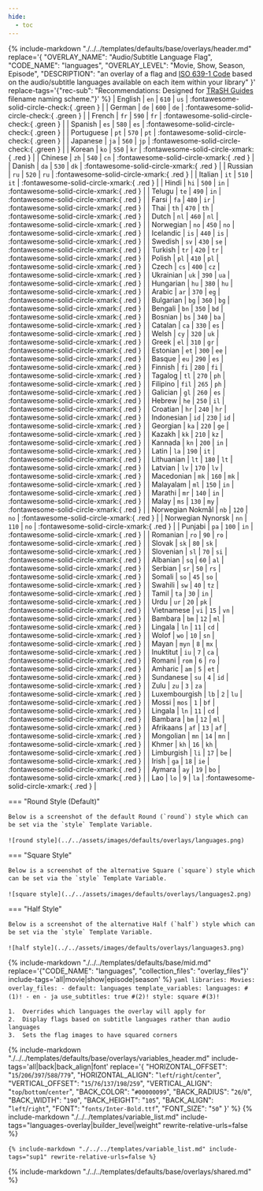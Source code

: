 ```yaml
---
hide:
  - toc
---
```

{%
    include-markdown "./../../templates/defaults/base/overlays/header.md"
    replace='{
        "OVERLAY_NAME": "Audio/Subtitle Language Flag", 
        "CODE_NAME": "languages",
        "OVERLAY_LEVEL": "Movie, Show, Season, Episode",
        "DESCRIPTION": "an overlay of a flag and [ISO 639-1 Code](https://en.wikipedia.org/wiki/List_of_ISO_639-1_codes) based on the 
audio/subtitle languages available on each item within your library"
    }'
    replace-tags='{"rec-sub": "Recommendations: Designed for [TRaSH Guides](https://trash-guides.info/) filename naming scheme."}'
%}
| English           | `en`  | `610` | `us` | :fontawesome-solid-circle-check:{ .green } |
| German            | `de`  | `600` | `de` | :fontawesome-solid-circle-check:{ .green } |
| French            | `fr`  | `590` | `fr` | :fontawesome-solid-circle-check:{ .green } |
| Spanish           | `es`  | `580` | `es` | :fontawesome-solid-circle-check:{ .green } |
| Portuguese        | `pt`  | `570` | `pt` | :fontawesome-solid-circle-check:{ .green } |
| Japanese          | `ja`  | `560` | `jp` | :fontawesome-solid-circle-check:{ .green } |
| Korean            | `ko`  | `550` | `kr` |  :fontawesome-solid-circle-xmark:{ .red }  |
| Chinese           | `zh`  | `540` | `cn` |  :fontawesome-solid-circle-xmark:{ .red }  |
| Danish            | `da`  | `530` | `dk` |  :fontawesome-solid-circle-xmark:{ .red }  |
| Russian           | `ru`  | `520` | `ru` |  :fontawesome-solid-circle-xmark:{ .red }  |
| Italian           | `it`  | `510` | `it` |  :fontawesome-solid-circle-xmark:{ .red }  |
| Hindi             | `hi`  | `500` | `in` |  :fontawesome-solid-circle-xmark:{ .red }  |
| Telugu            | `te`  | `490` | `in` |  :fontawesome-solid-circle-xmark:{ .red }  |
| Farsi             | `fa`  | `480` | `ir` |  :fontawesome-solid-circle-xmark:{ .red }  |
| Thai              | `th`  | `470` | `th` |  :fontawesome-solid-circle-xmark:{ .red }  |
| Dutch             | `nl`  | `460` | `nl` |  :fontawesome-solid-circle-xmark:{ .red }  |
| Norwegian         | `no`  | `450` | `no` |  :fontawesome-solid-circle-xmark:{ .red }  |
| Icelandic         | `is`  | `440` | `is` |  :fontawesome-solid-circle-xmark:{ .red }  |
| Swedish           | `sv`  | `430` | `se` |  :fontawesome-solid-circle-xmark:{ .red }  |
| Turkish           | `tr`  | `420` | `tr` |  :fontawesome-solid-circle-xmark:{ .red }  |
| Polish            | `pl`  | `410` | `pl` |  :fontawesome-solid-circle-xmark:{ .red }  |
| Czech             | `cs`  | `400` | `cz` |  :fontawesome-solid-circle-xmark:{ .red }  |
| Ukrainian         | `uk`  | `390` | `ua` |  :fontawesome-solid-circle-xmark:{ .red }  |
| Hungarian         | `hu`  | `380` | `hu` |  :fontawesome-solid-circle-xmark:{ .red }  |
| Arabic            | `ar`  | `370` | `eg` |  :fontawesome-solid-circle-xmark:{ .red }  |
| Bulgarian         | `bg`  | `360` | `bg` |  :fontawesome-solid-circle-xmark:{ .red }  |
| Bengali           | `bn`  | `350` | `bd` |  :fontawesome-solid-circle-xmark:{ .red }  |
| Bosnian           | `bs`  | `340` | `ba` |  :fontawesome-solid-circle-xmark:{ .red }  |
| Catalan           | `ca`  | `330` | `es` |  :fontawesome-solid-circle-xmark:{ .red }  |
| Welsh             | `cy`  | `320` | `uk` |  :fontawesome-solid-circle-xmark:{ .red }  |
| Greek             | `el`  | `310` | `gr` |  :fontawesome-solid-circle-xmark:{ .red }  |
| Estonian          | `et`  | `300` | `ee` |  :fontawesome-solid-circle-xmark:{ .red }  |
| Basque            | `eu`  | `290` | `es` |  :fontawesome-solid-circle-xmark:{ .red }  |
| Finnish           | `fi`  | `280` | `fi` |  :fontawesome-solid-circle-xmark:{ .red }  |
| Tagalog           | `tl`  | `270` | `ph` |  :fontawesome-solid-circle-xmark:{ .red }  |
| Filipino          | `fil` | `265` | `ph` |  :fontawesome-solid-circle-xmark:{ .red }  |
| Galician          | `gl`  | `260` | `es` |  :fontawesome-solid-circle-xmark:{ .red }  |
| Hebrew            | `he`  | `250` | `il` |  :fontawesome-solid-circle-xmark:{ .red }  |
| Croatian          | `hr`  | `240` | `hr` |  :fontawesome-solid-circle-xmark:{ .red }  |
| Indonesian        | `id`  | `230` | `id` |  :fontawesome-solid-circle-xmark:{ .red }  |
| Georgian          | `ka`  | `220` | `ge` |  :fontawesome-solid-circle-xmark:{ .red }  |
| Kazakh            | `kk`  | `210` | `kz` |  :fontawesome-solid-circle-xmark:{ .red }  |
| Kannada           | `kn`  | `200` | `in` |  :fontawesome-solid-circle-xmark:{ .red }  |
| Latin             | `la`  | `190` | `it` |  :fontawesome-solid-circle-xmark:{ .red }  |
| Lithuanian        | `lt`  | `180` | `lt` |  :fontawesome-solid-circle-xmark:{ .red }  |
| Latvian           | `lv`  | `170` | `lv` |  :fontawesome-solid-circle-xmark:{ .red }  |
| Macedonian        | `mk`  | `160` | `mk` |  :fontawesome-solid-circle-xmark:{ .red }  |
| Malayalam         | `ml`  | `150` | `in` |  :fontawesome-solid-circle-xmark:{ .red }  |
| Marathi           | `mr`  | `140` | `in` |  :fontawesome-solid-circle-xmark:{ .red }  |
| Malay             | `ms`  | `130` | `my` |  :fontawesome-solid-circle-xmark:{ .red }  |
| Norwegian Nokmål  | `nb`  | `120` | `no` |  :fontawesome-solid-circle-xmark:{ .red }  |
| Norwegian Nynorsk | `nn`  | `110` | `no` |  :fontawesome-solid-circle-xmark:{ .red }  |
| Punjabi           | `pa`  | `100` | `in` |  :fontawesome-solid-circle-xmark:{ .red }  |
| Romanian          | `ro`  | `90`  | `ro` |  :fontawesome-solid-circle-xmark:{ .red }  |
| Slovak            | `sk`  | `80`  | `sk` |  :fontawesome-solid-circle-xmark:{ .red }  |
| Slovenian         | `sl`  | `70`  | `si` |  :fontawesome-solid-circle-xmark:{ .red }  |
| Albanian          | `sq`  | `60`  | `al` |  :fontawesome-solid-circle-xmark:{ .red }  |
| Serbian           | `sr`  | `50`  | `rs` |  :fontawesome-solid-circle-xmark:{ .red }  |
| Somali            | `so`  | `45`  | `so` |  :fontawesome-solid-circle-xmark:{ .red }  |
| Swahili           | `sw`  | `40`  | `tz` |  :fontawesome-solid-circle-xmark:{ .red }  |
| Tamil             | `ta`  | `30`  | `in` |  :fontawesome-solid-circle-xmark:{ .red }  |
| Urdu              | `ur`  | `20`  | `pk` |  :fontawesome-solid-circle-xmark:{ .red }  |
| Vietnamese        | `vi`  | `15`  | `vn` |  :fontawesome-solid-circle-xmark:{ .red }  |
| Bambara           | `bm`  | `12`  | `ml` |  :fontawesome-solid-circle-xmark:{ .red }  |
| Lingala           | `ln`  | `11`  | `cd` |  :fontawesome-solid-circle-xmark:{ .red }  |
| Wolof             | `wo`  | `10`  | `sn` |  :fontawesome-solid-circle-xmark:{ .red }  |
| Mayan             | `myn` | `8`   | `mx` |  :fontawesome-solid-circle-xmark:{ .red }  |
| Inuktitut         | `iu`  | `7`   | `ca` |  :fontawesome-solid-circle-xmark:{ .red }  |
| Romani            | `rom` | `6`   | `ro` |  :fontawesome-solid-circle-xmark:{ .red }  |
| Amharic           | `am`  | `5`   | `et` |  :fontawesome-solid-circle-xmark:{ .red }  |
| Sundanese         | `su`  | `4`   | `id` |  :fontawesome-solid-circle-xmark:{ .red }  |
| Zulu              | `zu`  | `3`   | `za` |  :fontawesome-solid-circle-xmark:{ .red }  |
| Luxembourgish     | `lb`  | `2`   | `lu` |  :fontawesome-solid-circle-xmark:{ .red }  |
| Mossi             | `mos` | `1`   | `bf` |  :fontawesome-solid-circle-xmark:{ .red }  |
| Lingala           | `ln`  | `11`  | `cd` |  :fontawesome-solid-circle-xmark:{ .red }  |
| Bambara           | `bm`  | `12`  | `ml` |  :fontawesome-solid-circle-xmark:{ .red }  |
| Afrikaans         | `af`  | `13`  | `af` |  :fontawesome-solid-circle-xmark:{ .red }  |
| Mongolian         | `mn`  | `14`  | `mn` |  :fontawesome-solid-circle-xmark:{ .red }  |
| Khmer             | `kh`  | `16`  | `kh` |  :fontawesome-solid-circle-xmark:{ .red }  |
| Limburgish        | `li`  | `17`  | `be` |  :fontawesome-solid-circle-xmark:{ .red }  |
| Irish             | `ga`  | `18`  | `ie` |  :fontawesome-solid-circle-xmark:{ .red }  |
| Aymara            | `ay`  | `19`  | `bo` |  :fontawesome-solid-circle-xmark:{ .red }  |
| Lao               | `lo`  | `9`   | `la` |  :fontawesome-solid-circle-xmark:{ .red }  |

===  "Round Style (Default)"

    Below is a screenshot of the default Round (`round`) style which can be set via the `style` Template Variable.
    
    ![round style](../../assets/images/defaults/overlays/languages.png)

===  "Square Style"

    Below is a screenshot of the alternative Square (`square`) style which can be set via the `style` Template Variable.
    
    ![square style](../../assets/images/defaults/overlays/languages2.png)

===  "Half Style"

    Below is a screenshot of the alternative Half (`half`) style which can be set via the `style` Template Variable.
    
    ![half style](../../assets/images/defaults/overlays/languages3.png)

{% 
    include-markdown "./../../templates/defaults/base/mid.md" 
    replace='{"CODE_NAME": "languages", "collection_files": "overlay_files"}' 
    include-tags='all|movie|show|episode|season' 
%}
    ```yaml
    libraries:
      Movies:
        overlay_files:
          - default: languages
            template_variables:
              languages: #(1)!
                - en
                - ja
              use_subtitles: true #(2)!
              style: square #(3)!
    ```
    
    1.  Overrides which languages the overlay will apply for
    2.  Display flags based on subtitle languages rather than audio languages
    3.  Sets the flag images to have squared corners

{% 
    include-markdown "./../../templates/defaults/base/overlays/variables_header.md"
    include-tags='all|back|back_align|font'
    replace='{
        "HORIZONTAL_OFFSET": "`15`/`206`/`397`/`588`/`779`",
        "HORIZONTAL_ALIGN": "`left`/`right`/`center`",
        "VERTICAL_OFFSET": "`15`/`76`/`137`/`198`/`259`",
        "VERTICAL_ALIGN": "`top`/`bottom`/`center`",
        "BACK_COLOR": "`#00000099`",
        "BACK_RADIUS": "`26`/`0`",
        "BACK_WIDTH": "`190`",
        "BACK_HEIGHT": "`105`",
        "BACK_ALIGN": "`left`/`right`",
        "FONT": "`fonts/Inter-Bold.ttf`",
        "FONT_SIZE": "`50`"
    }'
%}
    {%
        include-markdown "./../../templates/variable_list.md"
        include-tags="languages-overlay|builder_level|weight"
        rewrite-relative-urls=false
    %}

    {% include-markdown "./../../templates/variable_list.md" include-tags="sup1" rewrite-relative-urls=false %}

{% include-markdown "./../../templates/defaults/base/overlays/shared.md" %}